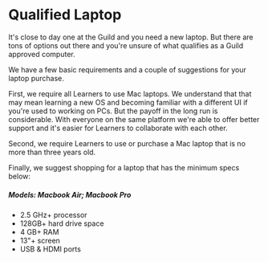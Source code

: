 # Qualified Laptop

It's close to day one at the Guild and you need a new laptop. But there are tons of options out there and you're unsure of what qualifies as a Guild approved computer.

We have a few basic requirements and a couple of suggestions for your laptop purchase.

First, we require all Learners to use Mac laptops. We understand that that may mean learning a new OS and becoming familiar with a different UI if you're used to working on PCs. But the payoff in the long run is considerable. With everyone on the same platform we're able to offer better support and it's easier for Learners to collaborate with each other.

Second, we require Learners to use or purchase a Mac laptop that is no more than three years old.

Finally, we suggest shopping for a laptop that has the minimum specs below:

##### Models: Macbook Air; Macbook Pro

* 2.5 GHz+ processor
* 128GB+ hard drive space
* 4 GB+ RAM
* 13"+ screen
* USB & HDMI ports 

### 



